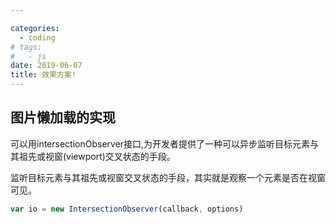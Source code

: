 ```yaml
---

categories:
  - coding
# tags:
#   - js
date: 2019-06-07
title: 效果方案!
---
```


## 图片懒加载的实现

可以用intersectionObserver接口,为开发者提供了一种可以异步监听目标元素与其祖先或视窗(viewport)交叉状态的手段。

监听目标元素与其祖先或视窗交叉状态的手段，其实就是观察一个元素是否在视窗可见。

<!-- <img src='../.vuepress/public/assets/img/ljz.webp' /> -->

``` js
var io = new IntersectionObserver(callback, options)
```